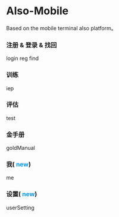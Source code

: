 # Also-Mobile
 Based on the mobile terminal also platform。

### 注册 & 登录 & 找回
 login reg find

### 训练
 iep

### 评估
 test

### 金手册
 goldManual

### 我(<font color=#0099ff> new</font>)
 me

### 设置(<font color=#0099ff> new</font>)
 userSetting

